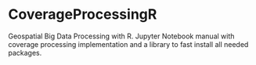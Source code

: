 # CoverageProcessingR
Geospatial Big Data Processing with R. Jupyter Notebook manual with coverage processing implementation and a library to fast install all needed packages.
